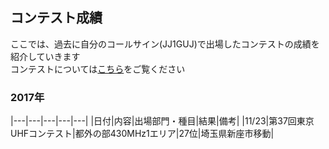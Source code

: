 ## コンテスト成績
ここでは、過去に自分のコールサイン\(JJ1GUJ\)で出場したコンテストの成績を紹介していきます  
コンテストについては[こちら](https://jj1guj.github.io/hamradio)をご覧ください  

### 2017年
|---|---|---|---|---|
|日付|内容|出場部門・種目|結果|備考|
|11/23|第37回東京UHFコンテスト|都外の部430MHz1エリア|27位|埼玉県新座市移動|
